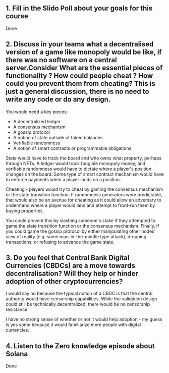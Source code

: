 ## 1. Fill in the Slido Poll about your goals for this course

Done

## 2. Discuss in your teams what a decentralised version of a game like monopoly would be like, if there was no software on a central server.Consider What are the essential pieces of functionality ? How could people cheat ? How could you prevent them from cheating? This is just a general discussion, there is no need to write any code or do any design.

You would need a key pieces:
* A decentralized ledger
* A consensus mechanism
* A gossip protocol
* A notion of state outside of token balances
* Verifiable randomness
* A notion of smart contracts or programmable obligations

State would have to track the board and who owns what property, perhaps through NFTs. A ledger would track fungible monopoly money, and verifiable randomness would have to dictate where a player's position changes on the board. Some type of smart contract mechanism would have to enforce payments when a player lands on a position.

Cheating - players would try to cheat by gaming the consensus mechanism or the state transition function. If randomness generators were predictable, that would also be an avenue for cheating as it could allow an adversary to understand where a player would land and attempt to front-run them by buying properties.

You could prevent this by slashing someone's stake if they attempted to game the state transition function or the consensus mechanism. Finally, if you could game the gossip protocol by either manipulating other nodes' view of reality (e.g. some man-in-the-middle type attack), dropping transactions, or refusing to advance the game state.

## 3. Do you feel that Central Bank Digital Currencies (CBDCs) are a move towards decentralisation? Will they help or hinder adoption of other cryptocurrencies?

I would say no because the typical notion of a CBDC is that the central authority would have censorship capabilities. While the validation design could still be technically decentralized, there would be no censorship resistance.

I have no strong sense of whether or not it would help adoption - my guess is yes some because it would familiarize more people with digital currencies.

## 4. Listen to the Zero knowledge episode about Solana

Done